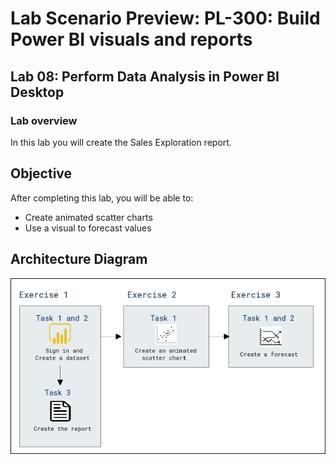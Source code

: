 # Lab Scenario Preview: PL-300: Build Power BI visuals and reports

## Lab 08: Perform Data Analysis in Power BI Desktop

### Lab overview

In this lab you will create the Sales Exploration report.

## Objective
  
After completing this lab, you will be able to:

- Create animated scatter charts
- Use a visual to forecast values

## Architecture Diagram

  ![](media/Mod8-PL300.png)


